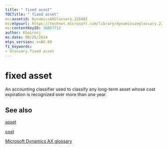 ```yaml
---
title: " fixed asset"
TOCTitle: " fixed asset"
ms:assetid: DynamicsAXGlossary.228482
ms:mtpsurl: https://technet.microsoft.com/library/dynamicsaxglossary.228482(v=AX.60)
ms:contentKeyID: 36057712
author: Khairunj
ms.date: 08/25/2014
mtps_version: v=AX.60
f1_keywords:
- Glossary.fixed asset
---
```


# fixed asset

An accounting classifier used to classify any long-term asset whose cost expiration is recognized over more than one year.

## See also

[asset](asset.md)

[cost](cost.md)

[Microsoft Dynamics AX glossary](glossary/microsoft-dynamics-ax-glossary.md)

  


